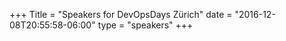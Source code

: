 +++
Title = "Speakers for DevOpsDays Zürich"
date = "2016-12-08T20:55:58-06:00"
type = "speakers"
+++